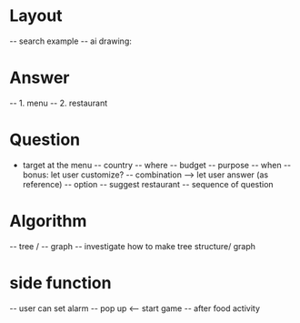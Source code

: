 # Layout

-- search example
-- ai drawing:

# Answer

-- 1. menu
-- 2. restaurant

# Question

- target at the menu
  -- country
  -- where
  -- budget
  -- purpose
  -- when
  -- bonus: let user customize?
  -- combination --> let user answer (as reference)
  -- option
  -- suggest restaurant
  -- sequence of question

# Algorithm

-- tree /
-- graph
-- investigate how to make tree structure/ graph

# side function

-- user can set alarm
-- pop up <-- start game
-- after food activity
